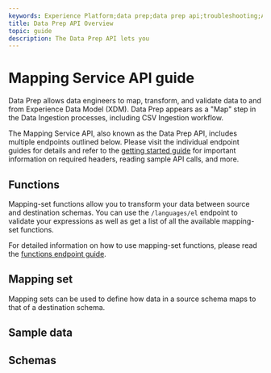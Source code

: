 ```yaml
---
keywords: Experience Platform;data prep;data prep api;troubleshooting;API
title: Data Prep API Overview
topic: guide
description: The Data Prep API lets you 
---
```


# Mapping Service API guide

Data Prep allows data engineers to map, transform, and validate data to and from Experience Data Model (XDM). Data Prep appears as a "Map" step in the Data Ingestion processes, including CSV Ingestion workflow. 

The Mapping Service API, also known as the Data Prep API, includes multiple endpoints outlined below. Please visit the individual endpoint guides for details and refer to the [getting started guide](getting-started.md) for important information on required headers, reading sample API calls, and more.

## Functions

Mapping-set functions allow you to transform your data between source and destination schemas. You can use the `/languages/el` endpoint to validate your expressions as well as get a list of all the available mapping-set functions.

For detailed information on how to use mapping-set functions, please read the [functions endpoint guide](./functions.md).

## Mapping set

Mapping sets can be used to define how data in a source schema maps to that of a destination schema. 

## Sample data

## Schemas